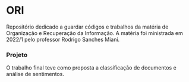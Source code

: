 # ORI
Repositório dedicado a guardar códigos e trabalhos da matéria de Organização e Recuperação da Informação. A matéria foi ministrada em 2022/1 pelo professor Rodrigo Sanches Miani.

### Projeto
O trabalho final teve como proposta a classificação de documentos e análise de sentimentos.
